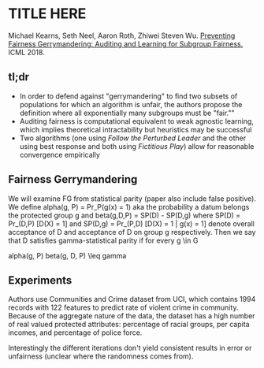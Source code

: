 # TITLE HERE

Michael Kearns, Seth Neel, Aaron Roth, Zhiwei Steven Wu. [Preventing Fairness Gerrymandering: Auditing and Learning for Subgroup Fairness.](https://arxiv.org/pdf/1711.05144.pdf) ICML 2018. 

## tl;dr
 - In order to defend against "gerrymandering" to find two subsets of populations for which an algorithm is unfair, the authors propose the definition where all exponentially many subgroups must be "fair.""
 - Auditing fairness is computational equivalent to weak agnostic learning, which implies theoretical intractability but heuristics may be successful
 - Two algorithms (one using *Follow the Perturbed Leader* and the other using best response and both using *Fictitious Play*) allow for reasonable convergence empirically

## Fairness Gerrymandering
We will examine FG from statistical parity (paper also include false positive). We define alpha(g, P) = Pr_P(g(x) = 1) aka the probability a datum belongs the protected group g and beta(g,D,P) = SP(D) - SP(D,g) where SP(D) = Pr_(D,P) [D(X) = 1] and SP(D,g) = Pr_(P,D) [D(X) = 1 | g(x) = 1] denote overall acceptance of D and acceptance of D on group g respectively. Then we say that D satisfies gamma-statistical parity if for every g \in G

alpha(g, P) beta(g, D, P) \leq gamma

## Experiments
Authors use Communities and Crime dataset from UCI, which contains 1994 records with 122 features to predict rate of violent crime in community. Because of the aggregate nature of the data, the dataset has a high number of real valued protected attributes: percentage of racial groups, per capita incomes, and percentage of police force. 

Interestingly the different iterations don't yield consistent results in error or unfairness (unclear where the randomness comes from).